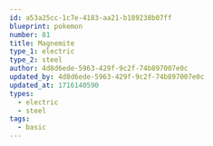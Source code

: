 ```yaml
---
id: a53a25cc-1c7e-4183-aa21-b189238b07ff
blueprint: pokemon
number: 81
title: Magnemite
type_1: electric
type_2: steel
author: 4d8d6ede-5963-429f-9c2f-74b897007e0c
updated_by: 4d8d6ede-5963-429f-9c2f-74b897007e0c
updated_at: 1716140590
types:
  - electric
  - steel
tags:
  - basic
---
```

